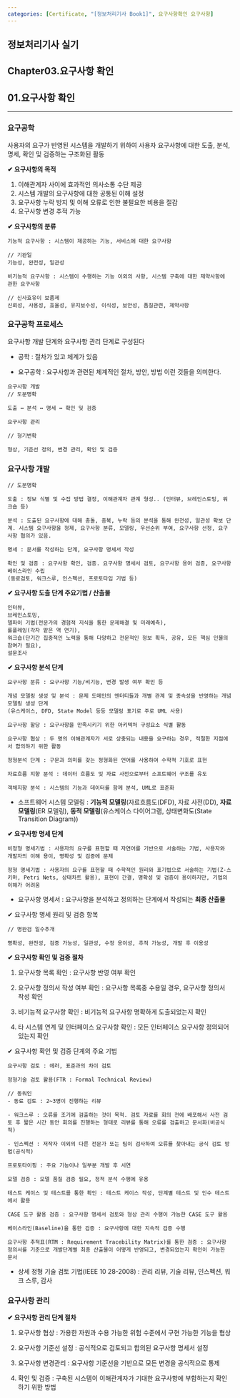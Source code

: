 ```yaml
---
categories: [Certificate, "[정보처리기사 Book1]", 요구사항확인 요구사항]
---
```


## 정보처리기사 실기

## Chapter03.요구사항 확인

## 01.요구사항 확인

<hr>

### 요구공학

사용자의 요구가 반영된 시스템을 개발하기 위하여 사용자 요구사항에 대한 도출, 분석, 명세, 확인 및 검증하는 구조화된 활동

**✔ 요구사항의 목적**

1. 이해관계자 사이에 효과적인 의사소통 수단 제공
2. 시스템 개발의 요구사항에 대한 공통된 이해 설정
3. 요구사항 누락 방지 및 이해 오류로 인한 불필요한 비용을 절감
4. 요구사항 변경 추적 가능

**✔ 요구사항의 분류**

```
기능적 요구사항 : 시스템이 제공하는 기능, 서비스에 대한 요구사항

// 기완일 
기능성, 완전성, 일관성

비기능적 요구사항 : 시스템이 수행하는 기능 이외의 사항, 시스템 구축에 대한 제약사항에 관한 요구사항

// 신사효유이 보품제
신뢰성, 사용성, 효율성, 유지보수성, 이식성, 보안성, 품질관련, 제약사항
```

### 요구공학 프로세스

요구사항 개발 단계와 요구사항 관리 단계로 구성된다

- 공학 : 절차가 있고 체계가 있음

- 요구공학 : 요구사항과 관련된 체계적인 절차, 방안, 방법 이런 것들을 의미한다.

```
요구사항 개발
// 도분명확

도출 ↔ 분석 ↔ 명세 ↔ 확인 및 검증

요구사항 관리

// 형기변확

형상, 기준선 정의, 변경 관리, 확인 및 검증
```

### 요구사항 개발

```
// 도분명확

도출 : 정보 식별 및 수집 방법 결정, 이해관계자 관계 형성.. (인터뷰, 브레인스토밍, 워크숍 등)

분석 : 도출된 요구사항에 대해 충돌, 중복, 누락 등의 분석을 통해 완전성, 일관성 확보 단계. 시스템 요구사항을 정제, 요구사항 분류, 모델링, 우선순위 부여, 요구사항 선정, 요구사항 협의가 있음.

명세 : 문서를 작성하는 단계, 요구사항 명세서 작성

확인 및 검증 : 요구사항 확인, 검증. 요구사항 명세서 검토, 요구사항 용어 검증, 요구사항 베이스라인 수립
(동료검토, 워크스루, 인스펙션, 프로토타입 기법 등)
```

**✔ 요구사항 도출 단계 주요기법 / 산출물**

```
인터뷰,
브레인스토밍,
델파이 기법(전문가의 경험적 지식을 통한 문제해결 및 미래예측),
롤플레잉(각자 맡은 역 연기),
워크숍(단기간 집중적인 노력을 통해 다양하고 전문적인 정보 획득, 공유, 모든 핵심 인물의 참여가 필요),
설문조사
```

**✔ 요구사항 분석 단계**

```
요구사항 분류 : 요구사항 기능/비기능, 변경 발생 여부 확인 등

개념 모델링 생성 및 분석 : 문제 도메인의 엔터티들과 개별 관계 및 종속성을 반영하는 개념 모델링 생성 단계
(유스케이스, DFD, State Model 등등 모델링 표기로 주로 UML 사용)

요구사항 할당 : 요구사항을 만족시키기 위한 아키텍처 구성요소 식별 활동

요구사항 협상 : 두 명의 이해관계자가 서로 상충되는 내용을 요구하는 경우, 적절한 지점에서 합의하기 위한 활동

정형분석 단계 : 구문과 의미를 갖는 정형화된 언어를 사용하여 수학적 기호로 표현

자료흐름 지향 분석 : 데이터 흐름도 및 자료 사전으로부터 소프트웨어 구조를 유도

객체지향 분석 : 시스템의 기능과 데이터를 함께 분석, UML로 표준화
```

- 소프트웨어 시스템 모델링 : **기능적 모델링**(자료흐름도(DFD), 자료 사전(DD), **자료 모델링**(ER 모델링), **동적 모델링**(유스케이스 다이어그램, 상태변화도(State Transition Diagram))

**✔ 요구사항 명세 단계**

```
비정형 명세기법 : 사용자의 요구를 표현할 때 자연어를 기반으로 서술하는 기법, 사용자와 개발자의 이해 용이, 명확성 및 검증에 문제

정형 명세기법 : 사용자의 요구를 표현할 때 수학적인 원리와 표기법으로 서술하는 기법(Z-스키마, Petri Nets, 상태차트 활용), 표현이 간결, 명확성 및 검증이 용이하지만, 기법의 이해가 어려움
```

- 요구사항 명세서 : 요구사항을 분석하고 정의하는 단계에서 작성되는 **최종 산출물**

✔ 요구사항 명세 원리 및 검증 항목

```
// 명완검 일수추개

명확성, 완전성, 검증 가능성, 일관성, 수정 용이성, 추적 가능성, 개발 후 이용성
```

**✔ 요구사항 확인 및 검증 절차**

1. 요구사항 목록 확인 : 요구사항 반영 여부 확인

2. 요구사항 정의서 작성 여부 확인 : 요구사항 목록중 수용일 경우, 요구사항 정의서 작성 확인

3. 비기능적 요구사항 확인 : 비기능적 요구사항 명확하게 도출되었는지 확인

4. 타 시스템 연계 및 인터페이스 요구사항 확인 : 모든 인터페이스 요구사항 정의되어 있는지 확인

✔ 요구사항 확인 및 검증 단계의 주요 기법

```
요구사항 검토 : 에러, 표준과의 차이 검토

정형기술 검토 활용(FTR : Formal Technical Review)

// 동워인
- 동료 검토 : 2~3명이 진행하는 리뷰

- 워크스루 : 오류를 조기에 검출하는 것이 목적. 검토 자료를 회의 전에 배포해서 사전 검토 후 짧은 시간 동안 회의를 진행하는 형태로 리뷰를 통해 오류를 검출하고 문서화(비공식적)

- 인스펙션 : 저작자 이외의 다른 전문가 또는 팀이 검사하여 오류를 찾아내는 공식 검토 방법(공식적)

프로토타이핑 : 주요 기능이나 일부분 개발 후 시연

모델 검증 : 모델 품질 검증 필요, 정적 분석 수행에 유용

테스트 케이스 및 테스트를 통한 확인 : 테스트 케이스 작성, 단계별 테스트 및 인수 테스트에서 활용

CASE 도구 활용 검증 : 요구사항 명세서 검토와 형상 관리 수행이 가능한 CASE 도구 활용

베이스라인(Baseline)을 통한 검증 : 요구사항에 대한 지속적 검증 수행

요구사항 추적표(RTM : Requirement Tracebility Matrix)를 통한 검증 : 요구사항 정의서를 기준으로 개발단계별 최종 산출물이 어떻게 반영되고, 변경되었는지 확인이 가능한 문서 
```

- 상세 정형 기술 검토 기법(IEEE 10 28-2008) : 관리 리뷰, 기술 리뷰, 인스펙션, 워크 스루, 감사

### 요구사항 관리

**✔ 요구사항 관리 단계 절차**
 
1. 요구사항 협상 : 가용한 자원과 수용 가능한 위험 수준에서 구현 가능한 기능을 협상

2. 요구사항 기준선 설정 : 공식적으로 검토되고 합의된 요구사항 명세서 설정

3. 요구사항 변경관리 : 요구사항 기준선을 기반으로 모든 변경을 공식적으로 통제

4. 확인 및 검증 : 구축된 시스템이 이해관계자가 기대한 요구사항에 부합하는지 확인하기 위한 방법
